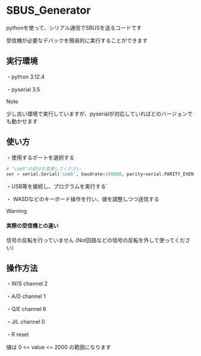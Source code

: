 # SBUS_Generator 

pythonを使って、シリアル通信でSBUSを送るコードです

受信機が必要なデバックを簡易的に実行することができます

## 実行環境

・python 3.12.4

・pyserial 3.5

> [!NOTE]
> 少し古い環境で実行していますが、pyserialが対応していればどのバージョンでも動かせます

## 使い方

・使用するポートを選択する

```py
# "com5"の部分を変更してください
ser = serial.Serial('com5', baudrate=100000, parity=serial.PARITY_EVEN, stopbits=2, timeout=1)
```
・USB等を接続し、プログラムを実行する`

・ WASDなどのキーボード操作を行い、値を調整しつつ送信する

> [!WARNING]
> #### 実際の受信機との違い
> 
> 信号の反転を行っていません
> (Not回路などの信号の反転を外して使ってください）

## 操作方法

・W/S channel 2

・A/D channel 1

・Q/E channel 6

・J/L channel 0

・R   reset

値は 0 <= value <= 2000 の範囲になります
